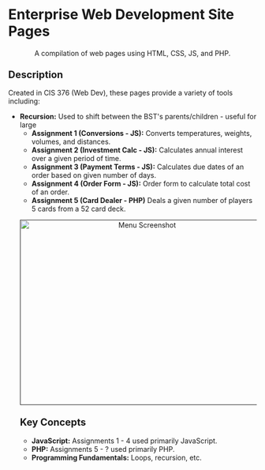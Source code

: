 # Enterprise Web Development Site Pages
<p align="center">
A compilation of web pages using HTML, CSS, JS, and PHP.
</p>

<h3><b><big>Description</big></b></h3>
Created in CIS 376 (Web Dev), these pages provide a variety of tools including:<ul><li><b>Recursion:</b> Used to shift between the BST's parents/children - useful for large 
<ul><li><b>Assignment 1 (Conversions - JS):</b> Converts temperatures, weights, volumes, and distances.</li></ul>
<ul><li><b>Assignment 2 (Investment Calc - JS):</b> Calculates annual interest over a given period of time.</li></ul>
<ul><li><b>Assignment 3 (Payment Terms - JS):</b> Calculates due dates of an order based on given number of days.</li></ul>
<ul><li><b>Assignment 4 (Order Form - JS):</b> Order form to calculate total cost of an order.</li></ul>
<ul><li><b>Assignment 5 (Card Dealer - PHP)</b> Deals a given number of players 5 cards from a 52 card deck.</li></ul>
<p align="center">
<a href=""><img src="" width="500" height="375" title="Menu Screenshot" /></a>
</p>

<h3><b><big>Key Concepts</big></b></h3>
<ul><li><b>JavaScript:</b> Assignments 1 - 4 used primarily JavaScript.</li></ul>
<ul><li><b>PHP:</b> Assignments 5 - ? used primarily PHP.</li></ul>
<ul><li><b>Programming Fundamentals:</b> Loops, recursion, etc.</li></ul>
